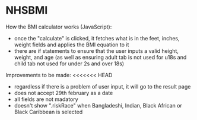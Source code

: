 # NHSBMI

How the BMI calculator works (JavaScript):

- once the "calculate" is clicked, it fetches what is in the feet, inches, weight fields and applies the BMI equation to it
- there are if statements to ensure that the user inputs a valid height, weight, and age (as well as ensuring adult tab is not used for u18s and child tab not used for under 2s and over 18s)

Improvements to be made:
<<<<<<< HEAD
- regardless if there is a problem of user input, it will go to the result page
- does not accept 29th february as a date
- all fields are not madatory
- doesn't show ".riskRace" when Bangladeshi, Indian, Black African or Black Caribbean is selected

